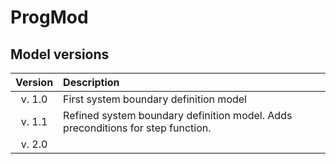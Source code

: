 # ProgMod

## Model versions
| Version   | Description
|:---------:|:-------------------------------------|
|v. 1.0     |First system boundary definition model|
|v. 1.1     |Refined system boundary definition model. Adds preconditions for step function.  |
|v. 2.0     |